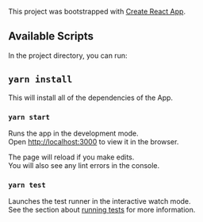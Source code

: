 
This project was bootstrapped with [Create React App](https://github.com/facebook/create-react-app).

## Available Scripts

In the project directory, you can run:

## `yarn install`

This will install all of the dependencies of the App. 

### `yarn start`

Runs the app in the development mode.<br />
Open [http://localhost:3000](http://localhost:3000) to view it in the browser.

The page will reload if you make edits.<br />
You will also see any lint errors in the console.

### `yarn test`

Launches the test runner in the interactive watch mode.<br />
See the section about [running tests](https://facebook.github.io/create-react-app/docs/running-tests) for more information.

